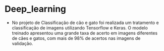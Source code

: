 # Deep_learning

- No projeto de Classificação de cão e gato foi realizada um tratamento e classificação de imagens utilizando Tensorflow e Keras. O modelo treinado apresentou uma grande taxa de acerto em imagens diferentes de cães e gatos, com mais de 98% de acertos nas imagens de validação. 

